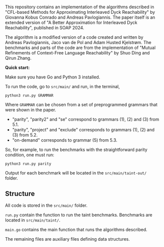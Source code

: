 
# 


This repository contains an implementation of the algorithms described in "CFL-based Methods for Approximating Interleaved Dyck Reachability" by Giovanna Kobus Conrado and Andreas Pavlogiannis. The paper itself is an extended version of "A Better Approximation for Interleaved Dyck Reachability", published in SOAP 2024.

The algorithm is a modified version of a code created and written by Andreas Pavlogiannis, Jaco van de Pol and Adam Husted Kjelstrøm. The benchmarks and parts of the code are from the implementation of "Mutual Refinements of Context-Free Language Reachability" by Shuo Ding and Qirun Zhang.

**Quick start:** 

Make sure you have Go and Python 3 installed.

To run the code, go to ```src/main/``` and run, in the terminal,

```python3 run.py GRAMMAR``` 

Where ```GRAMMAR``` can be chosen from a set of preprogrammed grammars that were shown in the paper.

- "parity", "parity2" and "se" correspond to grammars (1), (2) and (3) from 5.1.
- "parity", "project" and "exclude" corresponds to grammars (1), (2) and (3) from 5.2.
- "on-demand" corresponds to grammar (5) from 5.3.

So, for example, to run the benchmarks with the straightforward parity condition, one must run:

```python3 run.py parity``` 

Output for each benchmark will be located in the  ```src/main/taint-out/``` folder.


## Structure

All code is stored in the ```src/main/``` folder.

```run.py``` contain the function to run the taint benchmarks. Benchmarks are located in ```src/main/taint/```.

```main.go``` contains the main function that runs the algorithms described.

The remaining files are auxiliary files defining data structures.
